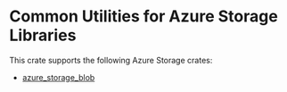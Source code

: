 # Common Utilities for Azure Storage Libraries

This crate supports the following Azure Storage crates:

- [azure_storage_blob](https://github.com/Azure/azure-sdk-for-rust/tree/main/sdk/storage/azure_storage_blob)
